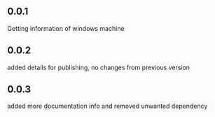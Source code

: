 ## 0.0.1
Getting information of windows machine

## 0.0.2
added details for publishing, no changes from previous version

## 0.0.3
added more documentation info and removed unwanted dependency

